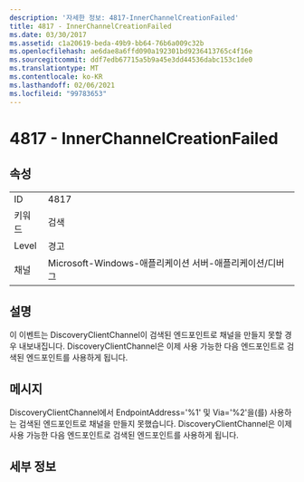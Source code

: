 ```yaml
---
description: '자세한 정보: 4817-InnerChannelCreationFailed'
title: 4817 - InnerChannelCreationFailed
ms.date: 03/30/2017
ms.assetid: c1a20619-beda-49b9-bb64-76b6a009c32b
ms.openlocfilehash: ae6dae8a6ffd090a192301bd9236413765c4f16e
ms.sourcegitcommit: ddf7edb67715a5b9a45e3dd44536dabc153c1de0
ms.translationtype: MT
ms.contentlocale: ko-KR
ms.lasthandoff: 02/06/2021
ms.locfileid: "99783653"
---
```

# <a name="4817---innerchannelcreationfailed"></a>4817 - InnerChannelCreationFailed

## <a name="properties"></a>속성  
  
|||  
|-|-|  
|ID|4817|  
|키워드|검색|  
|Level|경고|  
|채널|Microsoft-Windows-애플리케이션 서버-애플리케이션/디버그|  
  
## <a name="description"></a>설명  

 이 이벤트는 DiscoveryClientChannel이 검색된 엔드포인트로 채널을 만들지 못할 경우 내보내집니다. DiscoveryClientChannel은 이제 사용 가능한 다음 엔드포인트로 검색된 엔드포인트를 사용하게 됩니다.  
  
## <a name="message"></a>메시지  

 DiscoveryClientChannel에서 EndpointAddress='%1' 및 Via='%2'을(를) 사용하는 검색된 엔드포인트로 채널을 만들지 못했습니다. DiscoveryClientChannel은 이제 사용 가능한 다음 엔드포인트로 검색된 엔드포인트를 사용하게 됩니다.  
  
## <a name="details"></a>세부 정보
